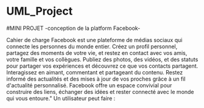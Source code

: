 # UML_Project
#MINI PROJET -conception de la platform Facebook-

Cahier de charge
Facebook  est une plateforme de médias sociaux qui connecte les personnes du monde entier. Créez un profil personnel, partagez des moments de votre vie, et restez en contact avec vos amis, votre famille et vos collègues. Publiez des photos, des vidéos, et des statuts pour partager vos expériences et découvrez ce que vos contacts partagent. Interagissez en aimant, commentant et partageant du contenu. Restez informé des actualités et des mises à jour de vos proches grâce à un fil d'actualité personnalisé. Facebook offre un espace convivial pour construire des liens, échanger des idées et rester connecté avec le monde qui vous entoure."
Un utilisateur peut faire :  

